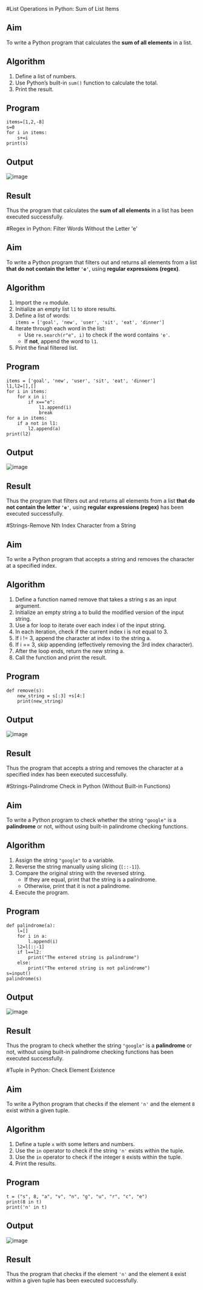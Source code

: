 #List Operations in Python: Sum of List Items
## Aim
To write a Python program that calculates the **sum of all elements** in a list.
## Algorithm
1. Define a list of numbers.
2. Use Python’s built-in `sum()` function to calculate the total.
3. Print the result.
## Program
```
items=[1,2,-8]
s=0
for i in items:
    s+=i
print(s)
```
## Output
![image](https://github.com/user-attachments/assets/8f741ed7-beaa-43ee-944b-06984ec5c9e2)
## Result
Thus the program that calculates the **sum of all elements** in a list has been executed successfully.

#Regex in Python: Filter Words Without the Letter 'e'
## Aim
To write a Python program that filters out and returns all elements from a list **that do not contain the letter `'e'`**, using **regular expressions (regex)**.
## Algorithm
1. Import the `re` module.
2. Initialize an empty list `l1` to store results.
3. Define a list of words:  
   `items = ['goal', 'new', 'user', 'sit', 'eat', 'dinner']`
4. Iterate through each word in the list:
   - Use `re.search(r"e", i)` to check if the word contains `'e'`.
   - If **not**, append the word to `l1`.
5. Print the final filtered list.
## Program
```
items = ['goal', 'new', 'user', 'sit', 'eat', 'dinner']
l1,l2=[],[]
for i in items:
    for x in i:
        if x=="e":
            l1.append(i)
            break
for a in items:
    if a not in l1:
        l2.append(a)
print(l2)
```
## Output
![image](https://github.com/user-attachments/assets/433478e2-cb17-4b56-82c0-03cc8f57e444)
## Result
Thus the program that filters out and returns all elements from a list **that do not contain the letter `'e'`**, using **regular expressions (regex)** has been executed successfully.

#Strings-Remove Nth Index Character from a String
## Aim
To write a Python program that accepts a string and removes the character at a specified index.
## Algorithm
1. Define a function named remove that takes a string s as an input argument.
2. Initialize an empty string a to build the modified version of the input string.
3. Use a for loop to iterate over each index i of the input string.
4. In each iteration, check if the current index i is not equal to 3.
5. If i != 3, append the character at index i to the string a.
6. If i == 3, skip appending (effectively removing the 3rd index character).
7. After the loop ends, return the new string a.
8. Call the function and print the result.
## Program
```
def remove(s):
    new_string = s[:3] +s[4:]
    print(new_string)
```
## Output
![image](https://github.com/user-attachments/assets/23c67dfc-fdfe-45b9-895a-1013cba1423f)
## Result
Thus the program that accepts a string and removes the character at a specified index has been executed successfully.

#Strings-Palindrome Check in Python (Without Built-in Functions)
## Aim
To write a Python program to check whether the string `"google"` is a **palindrome** or not, without using built-in palindrome checking functions.
## Algorithm
1. Assign the string `"google"` to a variable.
2. Reverse the string manually using slicing (`[::-1]`).
3. Compare the original string with the reversed string.
   - If they are equal, print that the string is a palindrome.
   - Otherwise, print that it is not a palindrome.
4. Execute the program.
## Program
```
def palindrome(a):
    l=[]
    for i in a:
        l.append(i)
    l2=l[::-1]
    if l==l2:
        print("The entered string is palindrome")
    else:
        print("The entered string is not palindrome")
s=input() 
palindrome(s)
```
## Output
![image](https://github.com/user-attachments/assets/2b593a84-af72-4337-9fdf-0111f668efec)
## Result
Thus the program to check whether the string `"google"` is a **palindrome** or not, without using built-in palindrome checking functions has been executed successfully.

#Tuple in Python: Check Element Existence
## Aim
To write a Python program that checks if the element `'n'` and the element `8` exist within a given tuple.
## Algorithm
1. Define a tuple `x` with some letters and numbers.
2. Use the `in` operator to check if the string `'n'` exists within the tuple.
3. Use the `in` operator to check if the integer `8` exists within the tuple.
4. Print the results.
## Program
```
t = ("s", 8, "a", "v", "n", "g", "u", "r", "c", "e")
print(8 in t)
print('n' in t)
```
## Output
![image](https://github.com/user-attachments/assets/65c04952-07a3-459f-8913-5fa9e9c962bb)

## Result
Thus the program that checks if the element `'n'` and the element `8` exist within a given tuple has been executed successfully.

